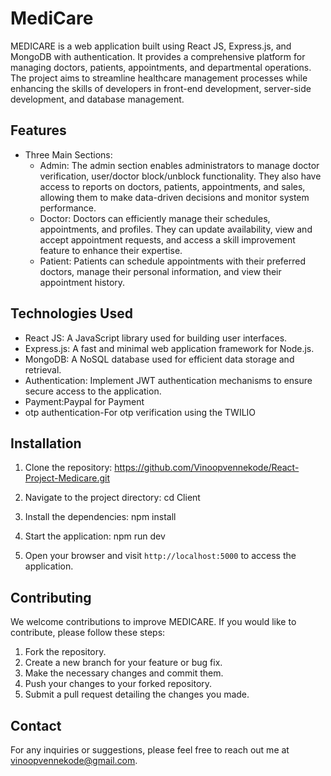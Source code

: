# MediCare

MEDICARE is a web application built using React JS, Express.js, and MongoDB with authentication. It provides a comprehensive platform for managing doctors, patients, appointments, and departmental operations. The project aims to streamline healthcare management processes while enhancing the skills of developers in front-end development, server-side development, and database management.

## Features

- Three Main Sections:
  - Admin: The admin section enables administrators to manage doctor verification, user/doctor block/unblock functionality. They also have access to reports on doctors, patients, appointments, and sales, allowing them to make data-driven decisions and monitor system performance.
  - Doctor: Doctors can efficiently manage their schedules, appointments, and profiles. They can update availability, view and accept appointment requests, and access a skill improvement feature to enhance their expertise.
  - Patient: Patients can schedule appointments with their preferred doctors, manage their personal information, and view their appointment history.

## Technologies Used

- React JS: A JavaScript library used for building user interfaces.
- Express.js: A fast and minimal web application framework for Node.js.
- MongoDB: A NoSQL database used for efficient data storage and retrieval.
- Authentication: Implement JWT authentication mechanisms to ensure secure access to the application.
- Payment:Paypal for Payment
- otp authentication-For otp verification using the TWILIO

## Installation

1. Clone the repository:
  https://github.com/Vinoopvennekode/React-Project-Medicare.git
  
2. Navigate to the project directory:
   cd Client

3. Install the dependencies:
  npm install

4. Start the application:
  npm run dev

5. Open your browser and visit `http://localhost:5000` to access the application.

## Contributing

We welcome contributions to improve MEDICARE. If you would like to contribute, please follow these steps:

1. Fork the repository.
2. Create a new branch for your feature or bug fix.
3. Make the necessary changes and commit them.
4. Push your changes to your forked repository.
5. Submit a pull request detailing the changes you made.


## Contact

For any inquiries or suggestions, please feel free to reach out me at vinoopvennekode@gmail.com.

